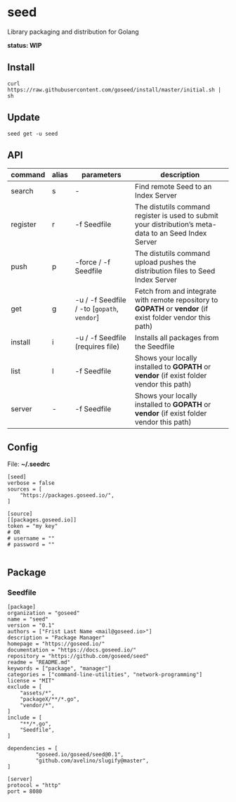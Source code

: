 # seed

Library packaging and distribution for Golang

**status: WIP**

## Install

	curl https://raw.githubusercontent.com/goseed/install/master/initial.sh | sh


## Update

	seed get -u seed


## API

| command | alias | parameters | description |
|---|---|---|---|
| search | s | - | Find remote Seed to an Index Server |
| register | r | -f Seedfile | The distutils command register is used to submit your distribution’s meta-data to an Seed Index Server |
| push | p | -force / -f Seedfile | The distutils command upload pushes the distribution files to Seed Index Server |
| get | g | -u / -f Seedfile / -to [`gopath`, `vendor`] | Fetch from and integrate with remote repository to **GOPATH** or **vendor** (if exist folder vendor this path) |
| install | i | -u / -f Seedfile (requires file) | Installs all packages from the Seedfile |
| list | l | -f Seedfile | Shows your locally installed to **GOPATH** or **vendor** (if exist folder vendor this path) |
| server | - | -f Seedfile | Shows your locally installed to **GOPATH** or **vendor** (if exist folder vendor this path) |


## Config

File: **~/.seedrc**

```
[seed]
verbose = false
sources = [
	"https://packages.goseed.io/",
]

[source]
[[packages.goseed.io]]
token = "my key"
# OR
# username = ""
# password = ""


```


## Package

### Seedfile

```
[package]
organization = "goseed"
name = "seed"
version = "0.1"
authors = ["Frist Last Name <mail@goseed.io>"]
description = "Package Manager"
homepage = "https://goseed.io/"
documentation = "https://docs.goseed.io/"
repository = "https://github.com/goseed/seed"
readme = "README.md"
keywords = ["package", "manager"]
categories = ["command-line-utilities", "network-programming"]
license = "MIT"
exclude = [
	"assets/*",
	"packageX/**/*.go",
	"vendor/*",
]
include = [
	"**/*.go",
	"Seedfile",
]

dependencies = [
	     "goseed.io/goseed/seed@0.1",
	     "github.com/avelino/slugify@master",
]

[server]
protocol = "http"
port = 8080
```
